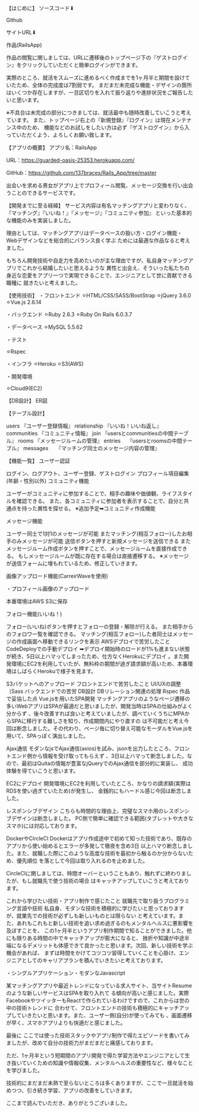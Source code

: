 【はじめに】
ソースコード⬇︎

Github

サイトURL⬇︎

作品(RailsApp)



作品の閲覧に関しましては、URLに遷移後のトップページ下の『ゲストログイン』をクリックしていただくと簡単ログインができます。

実際のところ、就活をスムーズに進めるべく作成までを1ヶ月半と期間を設けていたため、全体の完成度は7割弱です。
まだまだ未完成な機能・デザインの箇所はいくつか存在しますが、一旦区切りを入れて振り返りや進捗状況をご報告したいと思います。

※不具合は未完成の部分につきましては、就活最中も随時改善していこうと考えています。
また、トップページ右上の『新規登録』『ログイン』は現在メンテナンス中のため、
機能などのお試しをしたい方は必ず『ゲストログイン』から入っていただくよう、よろしくお願い致します。



【アプリの概要】
アプリ名：RailsApp

URL：https://guarded-oasis-25353.herokuapp.com/

GitHub：https://github.com/137braces/Rails_App/tree/master



出会いを求める男女がアプリ上でプロフィール閲覧、メッセージ交換を行い出会うことのできるサービスです。

【開発までに至る経緯】
サービス内容は有名マッチングアプリと変わりなく、『マッチング』『いいね！』『メッセージ』『コミュニティ参加』
といった基本的な機能のみを実装しました。

理由としては、マッチングアプリはデータベースの扱い方・ログイン機能・Webデザインなどを総合的にバランス良く学ぶ
ためには最適な作品なると考えました。

もちろん開発技術や自走力を高めたいのが主な理由ですが、私自身マッチングアプリでこれから結婚したいと思えるような
異性と出会え、そういった私たちの身近な恋愛をアプリ一つで実現できることで、エンジニアとして世に貢献できる職種に
就きたいと考えました。



【使用技術】
・フロントエンド
⚪︎HTML/CSS/SASS/BootStrap
⚪︎jQuery 3.6.0
⚪︎Vue.js 2.6.14

・バックエンド
⚪︎Ruby 2.6.3
⚪︎Ruby On Rails 6.0.3.7

・データベース
⚪︎MySQL 5.5.62

・テスト

⚪︎Rspec

・インフラ
⚪︎Heroku
⚪︎S3(AWS)

・開発環境

⚪︎Cloud9(EC2)



【DB設計】
ER図



【テーブル設計】

users 『ユーザー登録情報』
relationship 『いいね！いいね返し』
communities 『コミュニティ情報』
join 『usersとcommunitiesの中間テーブル』
rooms 『メッセージルームの管理』
entries　 『usersとroomsの中間テーブル』
messages　　『マッチング同士のメッセージ内容の管理』


【機能一覧】
ユーザー認証

ログイン、ログアウト、ユーザー登録、ゲストログイン
プロフィール項目編集(年齢・性別以外)
コミュニティ機能

ユーザーがコミュニティに参加することで、相手の趣味や価値観、ライフスタイルを確認できる。
また、各コミュニティに参加者を表示することで、自分と共通点を持った異性を探せる。
※追加予定➡︎コミュニティ作成機能

メッセージ機能

ユーザー同士で1対1のメッセージが可能
またマッチング(相互フォロー)したお相手のみメッセージが可能
送信ボタンを押すと新規メッセージを送信できる
またメッセージルーム作成ボタンを押すことで、メッセージルームを直接作成できる。
もしメッセージルームが既に存在する場合は直接遷移する。
※メッセージが送信フォームに埋もれているため、修正していきます。

画像アップロード機能(CarreirWaveを使用)

・プロフィール画像のアップロード

本番環境はAWS S3に保存

フォロー機能(いいね！)

フォロー(いいね)ボタンを押すとフォローの登録・解除が行える。
また相手からのフォロワ一覧を確認できる。
マッチング(相互フォロー)した者同士はメッセージの作成画面へ移動できるリンクを表示
AWSデプロイで苦労したこと
CodeDeployでの手動デプロイ
➡︎デプロイ開始時のロードが1%も進まない状態が続き、5日以上ハマってしまったため、仕方なくHerokuにデプロイ
。また開発環境にEC2を利用していたが、無料枠の期間が過ぎ請求額が高いため、本番環境はしばらくHerokuで様子を見ます。

S3バケットへのアップロード
フロントエンドで苦労したこと
UI/UXの調整（Sass
バックエンドでの苦労
DB設計
DBリレーション関連の処理
Rspec
作品で妥協した点
Vue.jsを用いたSPA開発
マッチングアプリのようなページ遷移の多いWebアプリはSPAが最適だと思いましたが、開発当時はSPAの仕組みがよく分からず
、後々改善すれば良いと考えていましたが、調べていくうちにMPAからSPAに移行する難しさを知り、作成期間内にやり直すの
は不可能だと考え今回は断念しました。その代わり、ページ毎に切り替え可能なモーダルをVue.jsを用いて、SPAっぽく演出しました。

Ajax通信
モダンなjsでAjax通信(axios)を試み、jsonを出力したところ、フロントエンド側から情報を受け取ってもらえず
、3日以上ハマって断念しました。なので、最初はQuitaの情報が豊富なjQueryでのAjax通信を部分的に実装し、
成功体験を得ていこうと思います。

EC2にデプロイ
開発環境にEC2を利用していたところ、かなりの請求額(実際はRDSを使い過ぎていたため)が発生し、
金銭的にもハードル感じ今回は断念しました。

レスポンシブデザイン
こちらも時間的な理由上、完璧なスマホ用のレスポンシブデザインは断念しました。
PC側で簡単に確認できる範囲(タブレットや大きなスマホ)には対応しております。

DockerやCircleCI
Dockerはアプリ作成途中で初めて知った技術であり、既存のアプリから使い始めるとエラーが多発して徹夜を含め3日
以上ハマり断念しました。また、就職した際にこのような高度な技術を最初から触るのか分からないため、優先順位
を落として今回は取り入れるのを止めました。

CircleCIに関しましては、時間オーバーということもあり、触れずに終わりましたが、もし就職先で使う技術の場合
はキャッチアップしていこうと考えております。



これから学びたい技術・アプリ制作で感じたこと
就職先で取り扱うプログラミング言語や技術
私自身、モダンな技術を積極的に学びたいと思っておりますが、就業先での技術が必ずしも新しいものとは限らない
と考えています。また、あれもこれもと新しい技術を追い求め過ぎるのもメンタルヘルスに悪影響を及ぼすことを、
この1ヶ月半というアプリ制作期間で知ることができました。他にも限りある時間の中でキャッチアップが膨大になると、
挫折や知識が中途半端になるデメリットも体感できて良かったと思います。次回、新しい技術を学ぶ機会があれば、
まずは時間をかけてコツコツ習得していくことを心掛け、エンジニアとしてのキャリアプランを積んでいきたいと考えております。



・シングルアプリケーション・モダンなJavascript

某マッチングアプリや最近トレンドになっている求人サイト、当サイトResumeのような新しいサービスはSPAを取り入れて
る傾向が高いと感じました。実際FacebookやツイッターもReactで作られているわけですので、これからは世の中の技術トレンドに
合わせて、フロントエンドの技術も積極的にキャッチアップしていきたいと思います。また、ユーザー側(自分)が使ってみても
、画面遷移が早く、スマホアプリよりも快適だと感じました。

最後に
ここでは使った技術スタックやアプリ制作で得たエピソードを書いてみましたが、改めて自分の技術力がまだまだと痛感しております。

ただ、1ヶ月半という短期間のアプリ開発で得た学習方法やエンジニアとして生き抜いていくための知識や情報収集、メンタルヘルスの重要性など、様々なことを学びました。

技術的にまだまだ未熟で至らないところは多くありますが、ここで一旦就活を始めつつ、引き続き学習、アプリの改善をしていきます。



ここまで読んでいただき、ありがとうございました。
